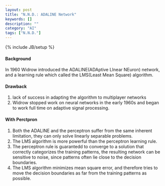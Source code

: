 ```yaml
---
layout: post
title: "N.N.D.: ADALINE Network"
keywords: []
description: ""
category: "AI"
tags: ["N.N.D."]
---
```

{% include JB/setup %}


#### Background
In 1960 Widrow introduced the ADALINE(ADAptive LInear NEuron) network, and a
learning rule which called the LMS(Least Mean Square) algorithm.


#### Drawback
1. lack of success in adapting the algorithm to multiplayer networks
2. Widrow stopped work on neural networks in the early 1960s and began to work
   full time on adaptive signal processing.

#### With Perctpron
1. Both the ADALINE and the perceptron suffer from the same inherent limitation,
   they can only solve linearly separable problems.
2. The LMS algorithm is more powerful than the perceptron learning rule.
3. The perceptron rule is guarantedd to converge to a solution that correctly
   categorizes the training patterns, the resulting network can be sensitive to
   noise, since patterns often lie close to the decision boundaries.
4. The LMS algorithm minimizes mean square error, and therefore tries to move
   the decision boundaries as far from the training patterns as possible.

